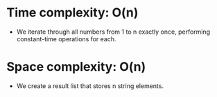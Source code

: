 # Time complexity: O(n)
- We iterate through all numbers from 1 to n exactly once, performing constant-time operations for each.

# Space complexity: O(n)
- We create a result list that stores n string elements.
